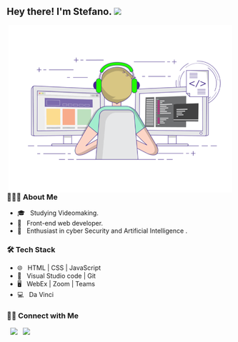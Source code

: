 <h2> Hey there! I'm Stefano. <img src="https://github.com/souvikguria98/souvikguria98/blob/master/Hi.gif" width="25"></h2>
<img align="right" alt="GIF" src="https://raw.githubusercontent.com/devSouvik/devSouvik/master/gif3.gif" width="500"/>

<h3> 👨🏻‍💻 About Me </h3>

- 🎓 &nbsp; Studying Videomaking.
- 💼 &nbsp; Front-end web developer.
- 🌱 &nbsp; Enthusiast in cyber Security and Artificial Intelligence .



<h3>🛠 Tech Stack</h3>

- 🌐 &nbsp; HTML | CSS | JavaScript
- 🔧 &nbsp;  Visual Studio code | Git
- 🖥 &nbsp; WebEx | Zoom | Teams
- 💻 &nbsp; Da Vinci

<h3> 🤝🏻 Connect with Me </h3>

<p align="start"> 
&nbsp; <a href="https://www.linkedin.com/in/stefano-sala-383292231/" target="_blank" rel="noopener noreferrer"><img src="https://img.icons8.com/plasticine/100/000000/linkedin.png" width="50" /></a>
&nbsp; <a href="ste97.esse@gmail.com" target="_blank" rel="noopener noreferrer"><img src="https://img.icons8.com/plasticine/100/000000/gmail.png"  width="50" /></a>
</p>
